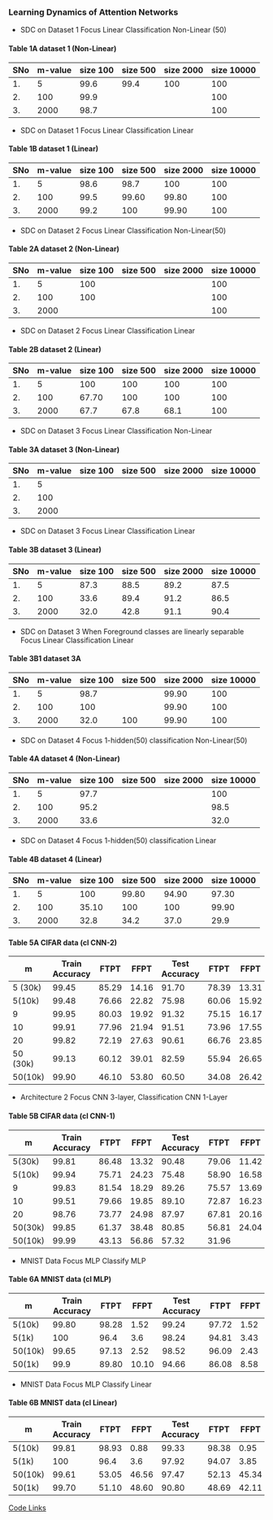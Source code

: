 ### Learning Dynamics of Attention Networks
<!---
- Cifar data, SDC task for different m values
- initial learning rate for Adam optimizer 0.0005
- focus network CNN 3-layer, classification network CNN 2-layer--->


- SDC on Dataset 1 Focus Linear Classification Non-Linear (50)

#### Table 1A  dataset 1 (Non-Linear)
|SNo | m-value | size 100 | size 500 | size 2000 | size 10000 |
|----|-------|-------|----------------|---------------|---------|
| 1. | 5      | 99.6  | 99.4 | 100 |  100 |
| 2. | 100    | 99.9 | |  | 100  |
| 3. | 2000   | 98.7 |  |  | 100  |



- SDC on Dataset 1 Focus Linear Classification Linear

#### Table 1B  dataset 1  (Linear)
|SNo | m-value | size 100 | size 500 | size 2000 | size 10000 |
|----|-------|-------|----------------|---------------|---------|
| 1. | 5      | 98.6  | 98.7 | 100 |  100 |
| 2. | 100    | 99.5 | 99.60 | 99.80 | 100  |
| 3. | 2000   | 99.2 | 100 | 99.90 | 100  |




- SDC on Dataset 2 Focus Linear Classification Non-Linear(50)

#### Table 2A  dataset 2 (Non-Linear)
|SNo | m-value | size 100 | size 500 | size 2000 | size 10000 |
|----|-------|-------|----------------|---------------|---------|
| 1. | 5      | 100  | | |  100 |
| 2. | 100    | 100 |  |  | 100  |
| 3. | 2000   | |  | |   100 |  


- SDC on Dataset 2 Focus Linear Classification Linear

#### Table 2B  dataset 2 (Linear)

|SNo | m-value | size 100 | size 500 | size 2000 | size 10000 |
|----|-------|-------|----------------|---------------|---------|
| 1. | 5      | 100  | 100 | 100 | 100  |
| 2. | 100    | 67.70 | 100 | 100 | 100  |
| 3. | 2000   | 67.7 | 67.8 | 68.1 |  100 |  



- SDC on Dataset 3 Focus Linear Classification Non-Linear
#### Table 3A  dataset 3 (Non-Linear)

|SNo | m-value | size 100 | size 500 | size 2000 | size 10000 |
|----|-------|-------|----------------|---------------|---------|
| 1. | 5      |  | | | |
| 2. | 100    |  |  | | |
| 3. | 2000   |  | |  |   |  



- SDC on Dataset 3 Focus Linear Classification Linear

#### Table 3B  dataset 3 (Linear)

|SNo | m-value | size 100 | size 500 | size 2000 | size 10000 |
|----|-------|-------|----------------|---------------|---------|
| 1. | 5      | 87.3 | 88.5  | 89.2 | 87.5 |
| 2. | 100    | 33.6 | 89.4  | 91.2 | 86.5  |
| 3. | 2000   | 32.0 | 42.8 | 91.1 |  90.4 |  

- SDC on Dataset 3 When Foreground classes are linearly separable Focus Linear Classification Linear

#### Table 3B1  dataset 3A 
|SNo | m-value | size 100 | size 500 | size 2000 | size 10000 |
|----|-------|-------|----------------|---------------|---------|
| 1. | 5      | 98.7 |  |  99.90 | 100 |
| 2. | 100    | 100 |   | 99.90 |   100 |
| 3. | 2000   |  32.0 | 100 | 99.90 | 100 |  


- SDC on Dataset 4 Focus 1-hidden(50) classification Non-Linear(50)


#### Table 4A  dataset 4 (Non-Linear)
|SNo | m-value | size 100 | size 500 | size 2000 | size 10000 |
|----|-------|-------|----------------|---------------|---------|
| 1. | 5      | 97.7 |  |  | 100 |
| 2. | 100    | 95.2 |  |  | 98.5 |
| 3. | 2000   | 33.6 |  |  |  32.0 |  


- SDC on Dataset 4 Focus 1-hidden(50) classification Linear


#### Table 4B  dataset 4 (Linear)
|SNo | m-value | size 100 | size 500 | size 2000 | size 10000 |
|----|-------|-------|----------------|---------------|---------|
| 1. | 5      | 100 | 99.80 | 94.90 | 97.30 |
| 2. | 100    | 35.10 | 100 | 100 | 99.90  |
| 3. | 2000   | 32.8 | 34.2 | 37.0 | 29.9  |  






#### Table 5A CIFAR data (cl CNN-2)
| m  | Train Accuracy | FTPT  | FFPT  | Test Accuracy  | FTPT  | FFPT  |
| -  | -------------- | ----  | ---   | -------------- | ---   | ----  |
| 5 (30k) | 99.45          | 85.29 | 14.16 |  91.70         | 78.39 | 13.31 |
| 5(10k)  |  99.48       | 76.66      |   22.82    |     75.98           |  60.06     |    15.92  |
| 9  | 99.95          | 80.03 | 19.92 |  91.32         | 75.15 | 16.17 | 
| 10 | 99.91          | 77.96 | 21.94 |  91.51         | 73.96 | 17.55 |
| 20 | 99.82          | 72.19 | 27.63 |  90.61         | 66.76 | 23.85 |
| 50 (30k) | 99.13          | 60.12 | 39.01 |  82.59         | 55.94 | 26.65 |
| 50(10k)  |  99.90       |  46.10   |   53.80    |    60.50            |   34.08    |   26.42    |



- Architecture 2 Focus CNN 3-layer, Classification CNN 1-Layer

#### Table 5B CIFAR data (cl CNN-1)
| m  | Train Accuracy | FTPT  | FFPT  | Test Accuracy  | FTPT  | FFPT  |
| -  | -------------- | ----  | ---   | -------------- | ---   | ----  |
| 5(30k)  | 99.81   | 86.48  | 13.32 |   90.48        | 79.06 | 11.42 |
| 5(10k)  | 99.94      |  75.71      |   24.23    |      75.48          |     58.90  |    16.58   |
| 9  | 99.83         | 81.54  | 18.29 |  89.26         | 75.57 | 13.69 | 
| 10 | 99.51         | 79.66  | 19.85 |  89.10         | 72.87 | 16.23 |
| 20 | 98.76         | 73.77  | 24.98 |  87.97         | 67.81 | 20.16 |
| 50(30k) | 99.85         | 61.37  | 38.48 |  80.85         | 56.81 | 24.04 |
| 50(10k) | 99.99        |  43.13 |  56.86 | 57.32 | 31.96  |


- MNIST Data Focus MLP Classify MLP
#### Table 6A MNIST data (cl MLP)
| m  | Train Accuracy | FTPT  | FFPT  | Test Accuracy  | FTPT  | FFPT  |
| -  | -------------- | ----  | ---   | -------------- | ---   | ----  |
| 5(10k)  |   99.80      | 98.28 | 1.52  |     99.24     | 97.72  | 1.52 |
| 5(1k)  |  100       | 96.4  | 3.6 |       98.24   | 94.81 | 3.43 |
|  50(10k)  |   99.65      | 97.13 | 2.52  |    98.52       | 96.09  | 2.43  |
| 50(1k)  |   99.9    | 89.80   | 10.10  |     94.66     | 86.08 | 8.58  |


- MNIST Data Focus MLP Classify Linear 
#### Table 6B MNIST data (cl Linear)
| m  | Train Accuracy | FTPT  | FFPT  | Test Accuracy  | FTPT  | FFPT  |
| -  | -------------- | ----  | ---   | -------------- | ---   | ----  |
| 5(10k)  | 99.81         |  98.93 | 0.88 |     99.33     | 98.38 | 0.95  |
| 5(1k)  |   100    |  96.4 | 3.6 |    97.92      |  94.07 |  3.85 |
| 50(10k) |      99.61     | 53.05 | 46.56  |     97.47      | 52.13 | 45.34  |
| 50(1k)  |    99.70     | 51.10 | 48.60 |   90.80       | 48.69 | 42.11 |


[Code Links](https://drive.google.com/drive/folders/1e8bDLemg_H2u9k-1hUOSwyUNvhTLadAN?usp=sharing)




